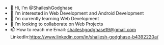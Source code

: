 - 👋 Hi, I’m @ShaileshGodghase
- 👀 I’m interested in Web Development and Android Development
- 🌱 I’m currently learning Web Development
- 💞️ I’m looking to collaborate on Web Projects
- 📫 How to reach me Email: shaileshgodghase19@gmail.com LinkedIn:https://www.linkedin.com/in/shailesh-godghase-b4392220a/

<!---
ShaileshGodghase/ShaileshGodghase is a ✨ special ✨ repository because its `README.md` (this file) appears on your GitHub profile.
You can click the Preview link to take a look at your changes.
--->
